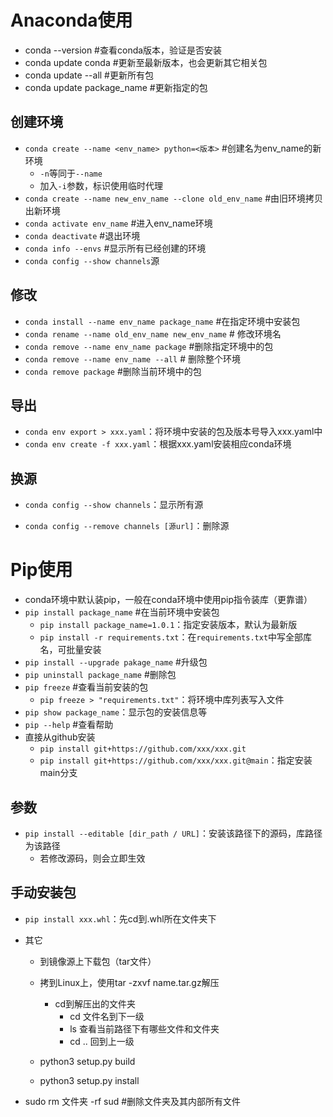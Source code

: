 # Anaconda使用

- conda --version #查看conda版本，验证是否安装
- conda update conda #更新至最新版本，也会更新其它相关包
- conda update --all #更新所有包
- conda update package_name #更新指定的包

## 创建环境

- `conda create --name <env_name> python=<版本>` #创建名为env_name的新环境
  - `-n`等同于`--name`
  - 加入`-i`参数，标识使用临时代理
- `conda create --name new_env_name --clone old_env_name` #由旧环境拷贝出新环境
- `conda activate env_name` #进入env_name环境
- `conda deactivate` #退出环境
- `conda info --envs` #显示所有已经创建的环境
- `conda config --show channels`源

## 修改

- `conda install --name env_name package_name` #在指定环境中安装包
- `conda rename --name old_env_name new_env_name`  # 修改环境名
- `conda remove --name env_name package` #删除指定环境中的包
- `conda remove --name env_name --all` # 删除整个环境 
- `conda remove package` #删除当前环境中的包

## 导出

- `conda env export > xxx.yaml`：将环境中安装的包及版本号导入xxx.yaml中
- `conda env create -f xxx.yaml`：根据xxx.yaml安装相应conda环境

## 换源

- `conda config --show channels`：显示所有源

- `conda config --remove channels [源url]`：删除源

# Pip使用

- conda环境中默认装pip，一般在conda环境中使用pip指令装库（更靠谱）
- `pip install package_name` #在当前环境中安装包
  - `pip install package_name=1.0.1`：指定安装版本，默认为最新版
  - `pip install -r requirements.txt`：在`requirements.txt`中写全部库名，可批量安装
- `pip install --upgrade pakage_name` #升级包
- `pip uninstall package_name` #删除包
- `pip freeze` #查看当前安装的包
  - `pip freeze > "requirements.txt"`：将环境中库列表写入文件
- `pip show package_name`：显示包的安装信息等
- `pip --help` #查看帮助
- 直接从github安装
  - `pip install git+https://github.com/xxx/xxx.git`
  - `pip install git+https://github.com/xxx/xxx.git@main`：指定安装main分支

## 参数

- `pip install --editable [dir_path / URL]`：安装该路径下的源码，库路径为该路径
  - 若修改源码，则会立即生效

## 手动安装包

- `pip install xxx.whl`：先cd到.whl所在文件夹下

- 其它
  
  - 到镜像源上下载包（tar文件）
  
  - 拷到Linux上，使用tar -zxvf name.tar.gz解压
    
    - cd到解压出的文件夹
      - cd 文件名到下一级
      - ls 查看当前路径下有哪些文件和文件夹
      - cd .. 回到上一级
  
  - python3 setup.py build
  
  - python3 setup.py install

- sudo rm 文件夹 -rf sud #删除文件夹及其内部所有文件